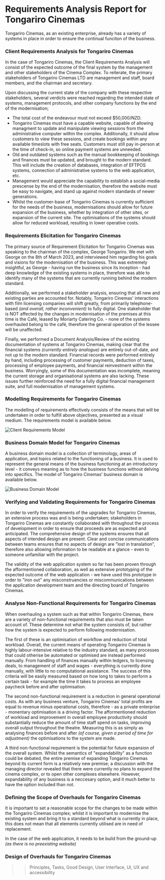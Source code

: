 # Requirements Analysis Report for Tongariro Cinemas

Tongariro Cinemas, as an existing enterprise, already has a variety of systems in place in order to ensure the continual funciton of the business.

### Client Requirements Analysis for Tongariro Cinemas

In the case of Tongariro Cinemas, the Client Requirements Analysis will consist of the expected outcome of the final system by the management and other stakeholders of the Cinema Complex. To reiterate, the primary stakeholders of Tongariro Cinemas LTD are management and staff, board members, and the chairman and secretary.

Upon discussing the current state of the company with these respective stakeholders, several verdicts were reached regarding the intended state of systems, management protocols, and other company functions by the end of the modernisation;

- The total cost of the endeavour must not exceed $50,000/NZD.
- Tongariro Cinemas must have a capable website, capable of allowing managment to update and manipulate viewing sessions from the administrative computer within the complex. Additionally, it should allow customers to view these sessions, and create bookings within any available timeslots with free seats. Customers must still pay in-person at the time of check-in, so online payment systems are unneeded.
- Old and outdated systems such as the manual bookkeeping of bookings and finances must be updated, and brought to the modern standard. This will include the creation of databases, integration of EFTPOS systems, connection of administrative systems to the web application, etc.
- Management would appreciate the capability to establish a social-media prescense by the end of the modernisation, therefore the website must be easy to navigate, and stand up against modern standards of newer generations.
- Whilst the customer-base of Tongariro Cinemas is currently sufficient for the needs of the business, modernisations should allow for future expansion of the business, whether by integration of other sites, or expansion of the current site. The optimisations of the systems should allow for reduced workload, resulting in lower operative costs.

### Requirements Elicitation for Tongariro Cinemas

The primary source of Requirement Elicitation for Tongariro Cinemas was speaking to the chairman of the complex, George Tongariro. We met with George on the 8th of March 2023, and interviewed him regarding his goals and visions for the modernisation of the business. This was extremely insightful, as George - having run the business since its inception - had deep knowledge of the existing systems in place, therefore was able to identify many of the systems that are currently running behind the modern standard.

Additionally, we performed a stakeholder analysis, ensuring that all new and existing parties are accounted for. Notably, Tongariro Cinemas' interactions with film licensing companies will shift greatly, from primarily telephone-based *(and overall, rather inconvenient)* to fully digital. One stakeholder that is NOT affected by the changes in modernisation of the premises at this time is the Café, leased by Moriarty Catering Co. - none of the systems overhauled belong to the café, therefore the general operation of the lessee will be unaffected.

Finally, we performed a Document Analysis/Review of the existing documentation of systems at Tongariro Cinemas, making clear that the financial systems *(currently entirely analogue)* are entirely out-of-date, and not up to the modern standard. Financial records were performed entirely by hand, including processing of customer payments, deduction of taxes, processing of employee payments, and financial reinvestment within the business. Worryingly, some of this documentation was incomplete, meaning the current storage and organisational systems are also lacking. These issues further reinforced the need for a fully digital financial management suite, and full modernisation of management systems.

### Modelling Requirements for Tongariro Cinemas

The modelling of requirements effectively consists of the means that will be undertaken in order to fulfill above objectives, presented as a visual medium. The requirements model is available below.

![Client Requirements Model](https://user-images.githubusercontent.com/110361869/228809616-4b42dfb4-cb7b-4e6d-86ee-dff88b3f8623.jpg)

### Business Domain Model for Tongariro Cinemas

A business domain model is a collection of terminology, areas of application, and topics related to the functioning of a business. It is used to represent the general means of the business functioning at an introductory level - it conveys meaning as to how the business functions without delving into specifics. The model of Tongariro Cinemas' business domain is available below.

![Business Domain Model](https://user-images.githubusercontent.com/110361869/228859436-9c9a70c0-2576-4932-9d70-ba407889f237.jpg)

### Verifying and Validating Requirements for Tongariro Cinemas
In order to verify the requirements of the upgrades for Tongariro Cinemas, an extensive process was and is being undertaken; stakeholders in Tongariro Cinemas are constantly collaborated with throughout the process of development in order to ensure that proceeds are as expected and anticipated. The comprehensive design of the systems ensures that all aspects of intended design are present. Clear and concise communications between teams ensures that no aspects of design are "lost in translation", therefore also allowing information to be readable at a glance - even to someone unfamiliar with the project.

The validity of the web application system so far has been proven through the afformentioned collaboration, as well as extensive prototyping of the expected outcome of the web application - we have used this prototype in order to "iron out" any misconstruencies or miscommunications between the application development team and the directing board of Tongariro Cinemas.

### Analyse Non-Functional Requirements for Tongariro Cinemas
When overhauling a system such as that within Tongariro Cinemas, there are a variety of non-functional requirements that also must be taken account of. These determine not what the system consists of, but rather how the system is expected to perform following modernisation.

The first of these is an optimisation of workflow and reduction of total workload. Overall, the current means of operating Tongariro Cinemas is highly labour-intensive relative to the industry standard, as many processes that could otherise be automated or optimised are instead performed manually. From handling of finances manually within ledgers, to licensing deals, to management of staff and wages - everything is currently done manually, with little to no computational assistance. The success of this criteria will be easily measured based on how long to takes to perform a certain task - for example the time it takes to process an employee paycheck before and after optimisation.

The second non-functional requirement is a reduction in general operational costs. As with any business venture, Tongariro Cinemas' total profits are equal to revenue minus operational costs, therefore - as a private enterprise - monentary optimisation is a driving factor. The afformentioned reduction of workload and improvement in overall employee productivity should substantially reduce the amount of time staff spend on tasks, improving overall output throughout the theatre. Measuring this is as simply as analysing finances before and after *(of course, given a period of time for adjustment)* the optimisations to the system are made.

A third non-functional requirement is the potential for future expansion of the overall system. Whilst the semantics of "expandability" as a function could be debated, the entire premise of expanding Tongariro Cinemas beyond its current form is a relatively new premise; a discussion with the managing director revealed that there were currently no plans to expand the cinema complex, or to open other complexes elsewhere. However, expandability of any business is a neccesary option, and it much better to have the option included than not.

### Defining the Scope of Overhauls for Tongariro Cinemas
It is important to set a reasonable scope for the changes to be made within the Tongariro Cinemas complex; whilst it is important to modernise the existing system and bring it to a standard beyond what is currently in place, this does not mean that all elements currently utilised are in need of replacement.

In the case of the web application, it needs to be build from the ground-up *(as there is no preexisting website)*


### Design of Overhauls for Tongariro Cinemas

>> Principles, Tasks, Good Design, User Interface, UI, UX and accessibility
